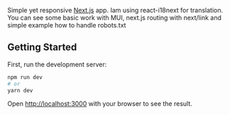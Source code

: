 Simple yet responsive [Next.js](https://nextjs.org/) app. Iam using react-i18next for translation. You can see some basic work with MUI, next.js routing with next/link and simple example how to handle robots.txt

## Getting Started

First, run the development server:

```bash
npm run dev
# or
yarn dev
```

Open [http://localhost:3000](http://localhost:3000) with your browser to see the result.
